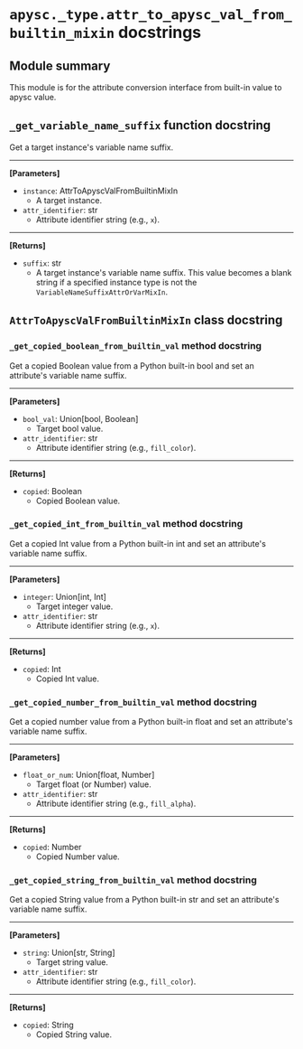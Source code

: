 # `apysc._type.attr_to_apysc_val_from_builtin_mixin` docstrings

## Module summary

This module is for the attribute conversion interface from built-in value to apysc value.

## `_get_variable_name_suffix` function docstring

Get a target instance's variable name suffix.<hr>

**[Parameters]**

- `instance`: AttrToApyscValFromBuiltinMixIn
  - A target instance.
- `attr_identifier`: str
  - Attribute identifier string (e.g., `x`).

<hr>

**[Returns]**

- `suffix`: str
  - A target instance's variable name suffix. This value becomes a blank string if a specified instance type is not the `VariableNameSuffixAttrOrVarMixIn`.

## `AttrToApyscValFromBuiltinMixIn` class docstring

### `_get_copied_boolean_from_builtin_val` method docstring

Get a copied Boolean value from a Python built-in bool and set an attribute's variable name suffix.<hr>

**[Parameters]**

- `bool_val`: Union[bool, Boolean]
  - Target bool value.
- `attr_identifier`: str
  - Attribute identifier string (e.g., `fill_color`).

<hr>

**[Returns]**

- `copied`: Boolean
  - Copied Boolean value.

### `_get_copied_int_from_builtin_val` method docstring

Get a copied Int value from a Python built-in int and set an attribute's variable name suffix.<hr>

**[Parameters]**

- `integer`: Union[int, Int]
  - Target integer value.
- `attr_identifier`: str
  - Attribute identifier string (e.g., `x`).

<hr>

**[Returns]**

- `copied`: Int
  - Copied Int value.

### `_get_copied_number_from_builtin_val` method docstring

Get a copied number value from a Python built-in float and set an attribute's variable name suffix.<hr>

**[Parameters]**

- `float_or_num`: Union[float, Number]
  - Target float (or Number) value.
- `attr_identifier`: str
  - Attribute identifier string (e.g., `fill_alpha`).

<hr>

**[Returns]**

- `copied`: Number
  - Copied Number value.

### `_get_copied_string_from_builtin_val` method docstring

Get a copied String value from a Python built-in str and set an attribute's variable name suffix.<hr>

**[Parameters]**

- `string`: Union[str, String]
  - Target string value.
- `attr_identifier`: str
  - Attribute identifier string (e.g., `fill_color`).

<hr>

**[Returns]**

- `copied`: String
  - Copied String value.